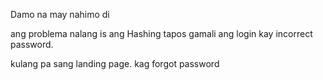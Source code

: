 Damo na may nahimo di

ang problema nalang is ang Hashing
tapos gamali ang login kay incorrect password.

kulang pa sang landing page.
kag forgot password
